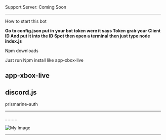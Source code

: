 


Support Server: Coming Soon

_______________________________

How to start this bot

**Go to config.json put in your bot token were it says Token grab your Client ID And put it into the ID Spot then open a terminal then just type node index.js**

Npm downloads

Just run Npm install like app-xbox-live

 app-xbox-live
-
discord.js
-
prismarine-auth

_______________________________

_
_
_
_










![My Image](https://i.ibb.co/5skjSLN/8a8bba5b5ad5.png)
_________________________________________
